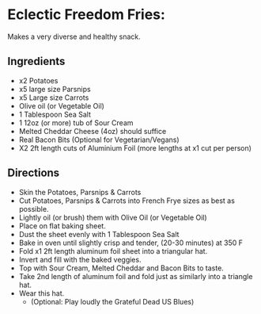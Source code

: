 # Eclectic Freedom Fries:

Makes a very diverse and healthy snack.

## Ingredients

* x2 Potatoes
* x5 large size Parsnips
* x5 Large size Carrots
* Olive oil (or Vegetable Oil)
* 1 Tablespoon Sea Salt
* 1 12oz (or more) tub of Sour Cream
* Melted Cheddar Cheese (4oz) should suffice
* Real Bacon Bits (Optional for Vegetarian/Vegans)
* X2 2ft length cuts of Aluminium Foil (more lengths at x1 cut per person)

## Directions

* Skin the Potatoes, Parsnips & Carrots
* Cut Potatoes, Parsnips & Carrots into French Frye sizes as best as possible. 
* Lightly oil (or brush) them with Olive Oil (or Vegetable Oil)
* Place on flat baking sheet.
* Dust the sheet evenly with 1 Tablespoon Sea Salt
* Bake in oven until slightly crisp and tender, (20-30 minutes) at 350 F
* Fold x1 2ft length aluminum foil sheet into a triangular hat.
* Invert and fill with the baked veggies.
* Top with Sour Cream, Melted Cheddar and Bacon Bits to taste.
* Take 2nd length of aluminum foil and fold just as similarly into a triangle hat.
* Wear this hat.
    * (Optional: Play loudly the Grateful Dead US Blues)

